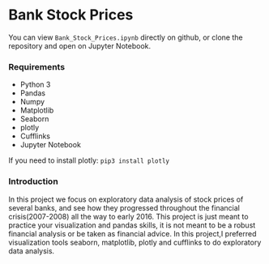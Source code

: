 # Bank Stock Prices

You can view `Bank_Stock_Prices.ipynb` directly on github, or clone the repository and open on Jupyter Notebook.

### Requirements
* Python 3
* Pandas
* Numpy
* Matplotlib
* Seaborn
* plotly
* Cufflinks
* Jupyter Notebook

If you need to install plotly:
`pip3 install plotly`

### Introduction
In this project we focus on exploratory data analysis of stock prices of several banks, and see how they progressed throughout the financial crisis(2007-2008) all the way to early 2016.
This project is just meant to practice your visualization and pandas skills, it is not meant to be a robust financial analysis or be taken as financial advice.
In this project,I preferred visualization tools seaborn, matplotlib, plotly and cufflinks to do exploratory data analysis.

